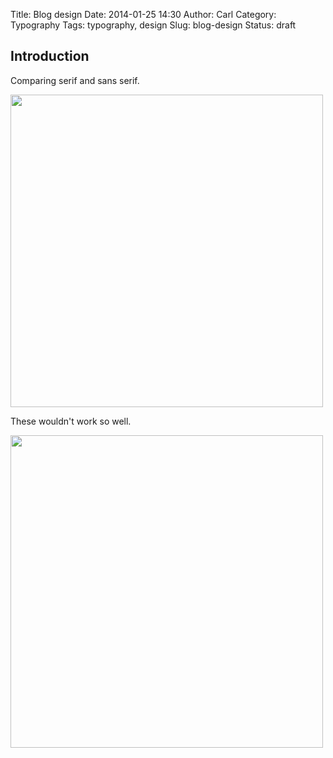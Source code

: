 Title: Blog design
Date: 2014-01-25 14:30
Author: Carl
Category: Typography
Tags: typography, design
Slug: blog-design
Status: draft

## Introduction ##
Comparing serif and sans serif.

<img src="../images/font-compare.png" width=500px />

These wouldn't work so well.

<img src="../images/font-compare-verdana.png" width=500px />

